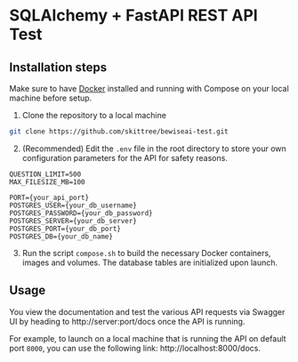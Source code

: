 # SQLAlchemy + FastAPI REST API Test

## Installation steps

Make sure to have [Docker](https://www.docker.com) installed and running with Compose on your local machine before setup.

1. Clone the repository to a local machine
```bash
git clone https://github.com/skittree/bewiseai-test.git
```

2. (Recommended) Edit the `.env` file in the root directory to store your own configuration parameters for the API for safety reasons.

```dotenv
QUESTION_LIMIT=500
MAX_FILESIZE_MB=100

PORT={your_api_port}
POSTGRES_USER={your_db_username}
POSTGRES_PASSWORD={your_db_password}
POSTGRES_SERVER={your_db_server}
POSTGRES_PORT={your_db_port}
POSTGRES_DB={your_db_name}
```

3. Run the script `compose.sh` to build the necessary Docker containers, images and volumes. The database tables are initialized upon launch.

## Usage

You view the documentation and test the various API requests via Swagger UI by heading to http://server:port/docs once the API is running. 

For example, to launch on a local machine that is running the API on default port `8000`, you can use the following link: http://localhost:8000/docs.

